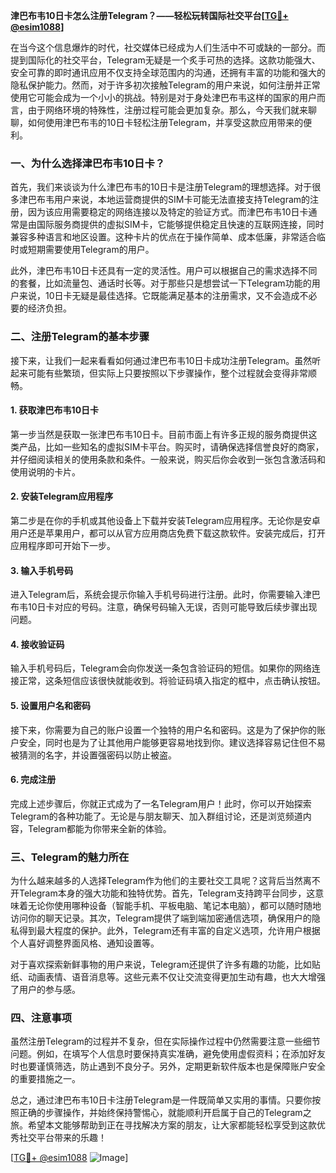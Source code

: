 **津巴布韦10日卡怎么注册Telegram？——轻松玩转国际社交平台[[TG💪+ @esim1088](https://t.me/s/esim1088)]**

在当今这个信息爆炸的时代，社交媒体已经成为人们生活中不可或缺的一部分。而提到国际化的社交平台，Telegram无疑是一个炙手可热的选择。这款功能强大、安全可靠的即时通讯应用不仅支持全球范围内的沟通，还拥有丰富的功能和强大的隐私保护能力。然而，对于许多初次接触Telegram的用户来说，如何注册并正常使用它可能会成为一个小小的挑战。特别是对于身处津巴布韦这样的国家的用户而言，由于网络环境的特殊性，注册过程可能会更加复杂。那么，今天我们就来聊聊，如何使用津巴布韦的10日卡轻松注册Telegram，并享受这款应用带来的便利。

### 一、为什么选择津巴布韦10日卡？

首先，我们来谈谈为什么津巴布韦的10日卡是注册Telegram的理想选择。对于很多津巴布韦用户来说，本地运营商提供的SIM卡可能无法直接支持Telegram的注册，因为该应用需要稳定的网络连接以及特定的验证方式。而津巴布韦10日卡通常是由国际服务商提供的虚拟SIM卡，它能够提供稳定且快速的互联网连接，同时兼容多种语言和地区设置。这种卡片的优点在于操作简单、成本低廉，非常适合临时或短期需要使用Telegram的用户。

此外，津巴布韦10日卡还具有一定的灵活性。用户可以根据自己的需求选择不同的套餐，比如流量包、通话时长等。对于那些只是想尝试一下Telegram功能的用户来说，10日卡无疑是最佳选择。它既能满足基本的注册需求，又不会造成不必要的经济负担。

### 二、注册Telegram的基本步骤

接下来，让我们一起来看看如何通过津巴布韦10日卡成功注册Telegram。虽然听起来可能有些繁琐，但实际上只要按照以下步骤操作，整个过程就会变得非常顺畅。

#### 1. 获取津巴布韦10日卡

第一步当然是获取一张津巴布韦10日卡。目前市面上有许多正规的服务商提供这类产品，比如一些知名的虚拟SIM卡平台。购买时，请确保选择信誉良好的商家，并仔细阅读相关的使用条款和条件。一般来说，购买后你会收到一张包含激活码和使用说明的卡片。

#### 2. 安装Telegram应用程序

第二步是在你的手机或其他设备上下载并安装Telegram应用程序。无论你是安卓用户还是苹果用户，都可以从官方应用商店免费下载这款软件。安装完成后，打开应用程序即可开始下一步。

#### 3. 输入手机号码

进入Telegram后，系统会提示你输入手机号码进行注册。此时，你需要输入津巴布韦10日卡对应的号码。注意，确保号码输入无误，否则可能导致后续步骤出现问题。

#### 4. 接收验证码

输入手机号码后，Telegram会向你发送一条包含验证码的短信。如果你的网络连接正常，这条短信应该很快就能收到。将验证码填入指定的框中，点击确认按钮。

#### 5. 设置用户名和密码

接下来，你需要为自己的账户设置一个独特的用户名和密码。这是为了保护你的账户安全，同时也是为了让其他用户能够更容易地找到你。建议选择容易记住但不易被猜测的名字，并设置强密码以防止被盗。

#### 6. 完成注册

完成上述步骤后，你就正式成为了一名Telegram用户！此时，你可以开始探索Telegram的各种功能了。无论是与朋友聊天、加入群组讨论，还是浏览频道内容，Telegram都能为你带来全新的体验。

### 三、Telegram的魅力所在

为什么越来越多的人选择Telegram作为他们的主要社交工具呢？这背后当然离不开Telegram本身的强大功能和独特优势。首先，Telegram支持跨平台同步，这意味着无论你使用哪种设备（智能手机、平板电脑、笔记本电脑），都可以随时随地访问你的聊天记录。其次，Telegram提供了端到端加密通信选项，确保用户的隐私得到最大程度的保护。此外，Telegram还有丰富的自定义选项，允许用户根据个人喜好调整界面风格、通知设置等。

对于喜欢探索新鲜事物的用户来说，Telegram还提供了许多有趣的功能，比如贴纸、动画表情、语音消息等。这些元素不仅让交流变得更加生动有趣，也大大增强了用户的参与感。

### 四、注意事项

虽然注册Telegram的过程并不复杂，但在实际操作过程中仍然需要注意一些细节问题。例如，在填写个人信息时要保持真实准确，避免使用虚假资料；在添加好友时也要谨慎筛选，防止遇到不良分子。另外，定期更新软件版本也是保障账户安全的重要措施之一。

总之，通过津巴布韦10日卡注册Telegram是一件既简单又实用的事情。只要你按照正确的步骤操作，并始终保持警惕心，就能顺利开启属于自己的Telegram之旅。希望本文能够帮助到正在寻找解决方案的朋友，让大家都能轻松享受到这款优秀社交平台带来的乐趣！

[[TG💪+ @esim1088](https://t.me/s/esim1088) ![Image](https://i.postimg.cc/4NQfJmqS/Snipaste-2025-05-13-00-14-12.png)]